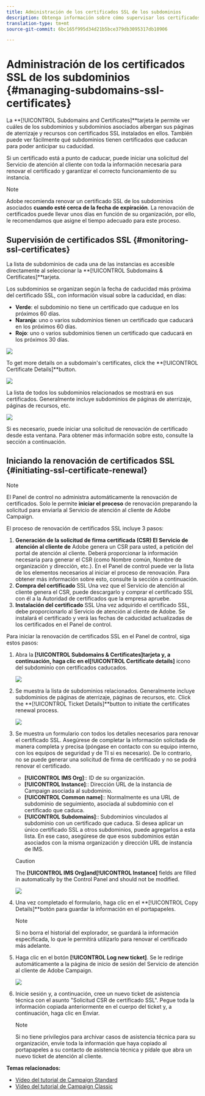 ```yaml
---
title: Administración de los certificados SSL de los subdominios
description: Obtenga información sobre cómo supervisar los certificados SSL de los subdominios e iniciar el proceso de renovación
translation-type: tm+mt
source-git-commit: 6bc165f995d34d21b5bce379db3095317db10906

---
```



# Administración de los certificados SSL de los subdominios {#managing-subdomains-ssl-certificates}

La **[!UICONTROL Subdomains and Certificates]**tarjeta le permite ver cuáles de los subdominios y subdominios asociados albergan sus páginas de aterrizaje y recursos con certificados SSL instalados en ellos. También puede ver fácilmente qué subdominios tienen certificados que caducan para poder anticipar su caducidad.

Si un certificado está a punto de caducar, puede iniciar una solicitud del Servicio de atención al cliente con toda la información necesaria para renovar el certificado y garantizar el correcto funcionamiento de su instancia.

>[!NOTE]
>
>Adobe recomienda renovar un certificado SSL de los subdominios asociados **cuando esté cerca de la fecha de expiración**. La renovación de certificados puede llevar unos días en función de su organización, por ello, le recomendamos que asigne el tiempo adecuado para este proceso.

## Supervisión de certificados SSL {#monitoring-ssl-certificates}

La lista de subdominios de cada una de las instancias es accesible directamente al seleccionar la **[!UICONTROL Subdomains & Certificates]**tarjeta.

Los subdominios se organizan según la fecha de caducidad más próxima del certificado SSL, con información visual sobre la caducidad, en días:

* **Verde**: el subdominio no tiene un certificado que caduque en los próximos 60 días.
* **Naranja**: uno o varios subdominios tienen un certificado que caducará en los próximos 60 días.
* **Rojo**: uno o varios subdominios tienen un certificado que caducará en los próximos 30 días.

![](assets/visual_alert2.png)

To get more details on a subdomain&#39;s certificates, click the **[!UICONTROL Certificate Details]**button.

![](assets/certificate_details4.png)

La lista de todos los subdominios relacionados se mostrará en sus certificados. Generalmente incluye subdominios de páginas de aterrizaje, páginas de recursos, etc.

![](assets/monitoring_subdomains_details2.png)

Si es necesario, puede iniciar una solicitud de renovación de certificado desde esta ventana. Para obtener más información sobre esto, consulte la sección a continuación.

## Iniciando la renovación de certificados SSL {#initiating-ssl-certificate-renewal}

>[!NOTE]
>
>El Panel de control no administra automáticamente la renovación de certificados. Solo le permite **iniciar el proceso** de renovación preparando la solicitud para enviarla al Servicio de atención al cliente de Adobe Campaign.

El proceso de renovación de certificados SSL incluye 3 pasos:

1. **Generación de la solicitud de firma certificada (CSR) El Servicio de atención al cliente de** Adobe genera un CSR para usted, a petición del portal de atención al cliente. Deberá proporcionar la información necesaria para generar el CSR (como Nombre común, Nombre de organización y dirección, etc.). En el Panel de control puede ver la lista de los elementos necesarios al iniciar el proceso de renovación. Para obtener más información sobre esto, consulte la sección a continuación.
1. **Compra del certificado** SSL Una vez que el Servicio de atención al cliente genera el CSR, puede descargarlo y comprar el certificado SSL con él a la Autoridad de certificados que la empresa apruebe.
1. **Instalación del certificado** SSL Una vez adquirido el certificado SSL, debe proporcionarlo al Servicio de atención al cliente de Adobe. Se instalará el certificado y verá las fechas de caducidad actualizadas de los certificados en el Panel de control.

Para iniciar la renovación de certificados SSL en el Panel de control, siga estos pasos:

1. Abra la **[!UICONTROL Subdomains & Certificates]**tarjeta y, a continuación, haga clic en el**[!UICONTROL Certificate details]** icono del subdominio con certificados caducados.

   ![](assets/renewal1.png)

1. Se muestra la lista de subdominios relacionados. Generalmente incluye subdominios de páginas de aterrizaje, páginas de recursos, etc.
Click the **[!UICONTROL Ticket Details]**button to initiate the certificates renewal process.

   ![](assets/renewal2.png)

1. Se muestra un formulario con todos los detalles necesarios para renovar el certificado SSL. Asegúrese de completar la información solicitada de manera completa y precisa (póngase en contacto con su equipo interno, con los equipos de seguridad y de TI si es necesario). De lo contrario, no se puede generar una solicitud de firma de certificado y no se podrá renovar el certificado.

   * **[!UICONTROL IMS Org]**:: ID de su organización.
   * **[!UICONTROL Instance]**:: Dirección URL de la instancia de Campaign asociada al subdominio.
   * **[!UICONTROL Common name]**:: Normalmente es una URL de subdominio de seguimiento, asociada al subdominio con el certificado que caduca.
   * **[!UICONTROL Subdomains]**:: Subdominios vinculados al subdominio con un certificado que caduca. Si desea aplicar un único certificado SSL a otros subdominios, puede agregarlos a esta lista. En ese caso, asegúrese de que esos subdominios están asociados con la misma organización y dirección URL de instancia de IMS.
   >[!CAUTION]
   >
   >The **[!UICONTROL IMS Org]**and**[!UICONTROL Instance]** fields are filled in automatically by the Control Panel and should not be modified.

   ![](assets/renewal3.png)

1. Una vez completado el formulario, haga clic en el **[!UICONTROL Copy Details]**botón para guardar la información en el portapapeles.

   >[!NOTE]
   >
   >Si no borra el historial del explorador, se guardará la información especificada, lo que le permitirá utilizarlo para renovar el certificado más adelante.

1. Haga clic en el botón **[!UICONTROL Log new ticket]**. Se le redirige automáticamente a la página de inicio de sesión del Servicio de atención al cliente de Adobe Campaign.

   ![](assets/renewal4.png)

1. Inicie sesión y, a continuación, cree un nuevo ticket de asistencia técnica con el asunto &quot;Solicitud CSR de certificado SSL&quot;.
Pegue toda la información copiada anteriormente en el cuerpo del ticket y, a continuación, haga clic en Enviar.

   >[!NOTE]
   >
   >Si no tiene privilegios para archivar casos de asistencia técnica para su organización, envíe toda la información que haya copiado al portapapeles a su contacto de asistencia técnica y pídale que abra un nuevo ticket de atención al cliente.

**Temas relacionados:**

* [Vídeo del tutorial de Campaign Standard](https://docs.adobe.com/content/help/en/campaign-learn/campaign-standard-tutorials/administrating/control-panel/managing-ssl-certificates.html)
* [Vídeo del tutorial de Campaign Classic](https://docs.adobe.com/content/help/en/campaign-learn/campaign-classic-tutorials/administrating/control-panel-acc/managing-ssl-certificates.html)

